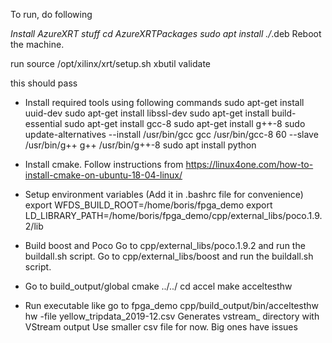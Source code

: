 To run, do following

*Install AzureXRT stuff
  cd AzureXRTPackages
  sudo apt install ./*.deb
Reboot the machine.

run
  source /opt/xilinx/xrt/setup.sh
  xbutil validate

this should pass

* Install required tools using following commands 
      sudo apt-get install uuid-dev
      sudo apt-get install libssl-dev 
      sudo apt-get install build-essential
      sudo apt-get install gcc-8
      sudo apt-get install g++-8 
      sudo update-alternatives --install /usr/bin/gcc gcc /usr/bin/gcc-8 60 --slave /usr/bin/g++ g++ /usr/bin/g++-8
      sudo apt install python

* Install cmake. Follow instructions from https://linux4one.com/how-to-install-cmake-on-ubuntu-18-04-linux/

* Setup environment variables (Add it in .bashrc file for convenience) 
     export WFDS_BUILD_ROOT=/home/boris/fpga_demo
     export LD_LIBRARY_PATH=/home/boris/fpga_demo/cpp/external_libs/poco.1.9.2/lib

* Build boost and Poco
 Go to  cpp/external_libs/poco.1.9.2 and run the buildall.sh script. 
 Go to  cpp/external_libs/boost and run the buildall.sh script. 

* Go to build_output/global
 cmake ../../
 cd accel
 make acceltesthw
  

* Run executable like 
  go to fpga_demo
  cpp/build_output/bin/acceltesthw hw -file yellow_tripdata_2019-12.csv
Generates vstream_<csv-file> directory with VStream output
Use smaller csv file for now. Big ones have issues

